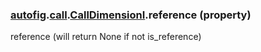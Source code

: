 ### [autofig](autofig.md).[call](autofig.call.md).[CallDimensionI](autofig.call.CallDimensionI.md).reference (property)




reference (will return None if not is_reference)

